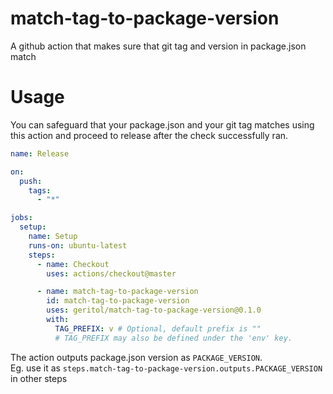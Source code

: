 # match-tag-to-package-version

A github action that makes sure that git tag and version in package.json match

# Usage

You can safeguard that your package.json and your git tag matches using this action and proceed to release after the check successfully ran.

```yaml
name: Release

on:
  push:
    tags:
      - "*"

jobs:
  setup:
    name: Setup
    runs-on: ubuntu-latest
    steps:
      - name: Checkout
        uses: actions/checkout@master

      - name: match-tag-to-package-version
        id: match-tag-to-package-version
        uses: geritol/match-tag-to-package-version@0.1.0
        with:
          TAG_PREFIX: v # Optional, default prefix is ""
          # TAG_PREFIX may also be defined under the 'env' key. 
```

The action outputs package.json version as `PACKAGE_VERSION`.  
Eg. use it as `steps.match-tag-to-package-version.outputs.PACKAGE_VERSION` in other steps
